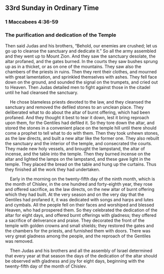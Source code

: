 ## 33rd Sunday in Ordinary Time

### 1 Maccabees 4:36-59

### The purification and dedication of the Temple

Then said Judas and his brothers, “Behold, our enemies are crushed; let us go up to cleanse the sanctuary and dedicate it.” So all the army assembled and they went up to Mount Zion. And they saw the sanctuary desolate, the altar profaned, and the gates burned. In the courts they saw bushes sprung up as in a thicket, or as on one of the mountains. They saw also the chambers of the priests in ruins. Then they rent their clothes, and mourned with great lamentation, and sprinkled themselves with ashes. They fell face down on the ground, and sounded the signal on the trumpets, and cried out to Heaven. Then Judas detailed men to fight against those in the citadel until he had cleansed the sanctuary.

    He chose blameless priests devoted to the law, and they cleansed the sanctuary and removed the defiled stones to an unclean place. They deliberated what to do about the altar of burnt offering, which had been profaned. And they thought it best to tear it down, lest it bring reproach upon them, for the Gentiles had defiled it. So they tore down the altar, and stored the stones in a convenient place on the temple hill until there should come a prophet to tell what to do with them. Then they took unhewn stones, as the law directs, and built a new altar like the former one. They also rebuilt the sanctuary and the interior of the temple, and consecrated the courts. They made new holy vessels, and brought the lampstand, the altar of incense, and the table into the temple. Then they burned incense on the altar and lighted the lamps on the lampstand, and these gave light in the temple. They placed the bread on the table and hung up the curtains. Thus they finished all the work they had undertaken.

    Early in the morning on the twenty-fifth day of the ninth month, which is the month of Chislev, in the one hundred and forty-eighth year, they rose and offered sacrifice, as the law directs, on the new altar of burnt offering which they had built. At the very season and on the very day that the Gentiles had profaned it, it was dedicated with songs and harps and lutes and cymbals. All the people fell on their faces and worshiped and blessed Heaven, who had prospered them. So they celebrated the dedication of the altar for eight days, and offered burnt offerings with gladness; they offered a sacrifice of deliverance and praise. They decorated the front of the temple with golden crowns and small shields; they restored the gates and the chambers for the priests, and furnished them with doors. There was very great gladness among the people, and the reproach of the Gentiles was removed.

    Then Judas and his brothers and all the assembly of Israel determined that every year at that season the days of the dedication of the altar should be observed with gladness and joy for eight days, beginning with the twenty-fifth day of the month of Chislev.